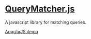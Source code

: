 # [QueryMatcher.js](http://digimon1740.github.io/static/projects/query-matcher-demo/angularjs/app.html)

A javascript library for matching queries.

[AngularJS demo](http://digimon1740.github.io/static/projects/query-matcher-demo/angularjs/app.html)